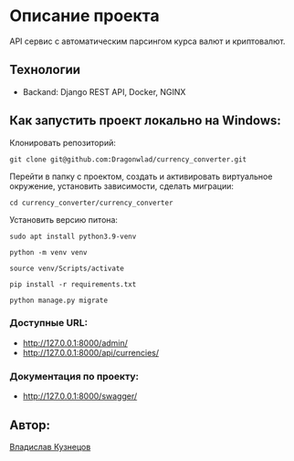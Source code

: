 # Описание проекта 
API сервис с автоматическим парсингом курса валют и криптовалют.

## Технологии
* Backand: Django REST API, Docker, NGINX

## Как запустить проект локально на Windows:

Клонировать репозиторий:

`git clone git@github.com:Dragonwlad/currency_converter.git`

Перейти в папку с проектом, создать и активировать виртуальное окружение, установить зависимости, сделать миграции:

`cd currency_converter/currency_converter`

Установить версию питона:

`sudo apt install python3.9-venv`

`python -m venv venv`

`source venv/Scripts/activate`

`pip install -r requirements.txt`

`python manage.py migrate`

### Доступные URL:

* http://127.0.0.1:8000/admin/
* http://127.0.0.1:8000/api/currencies/

### Документация по проекту:

* http://127.0.0.1:8000/swagger/ 


## Автор:
[Владислав Кузнецов](https://github.com/Dragonwlad)
